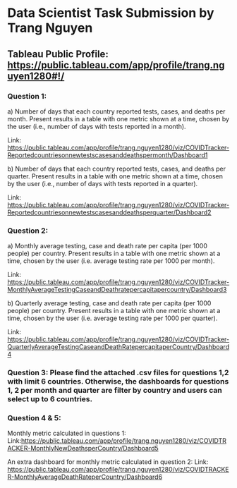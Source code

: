 # Data Scientist Task Submission by Trang Nguyen
## Tableau Public Profile: https://public.tableau.com/app/profile/trang.nguyen1280#!/ 

### Question 1:

a)	Number of days that each country reported tests, cases, and deaths per month. Present results in a table with one metric shown at a time, chosen by the user (i.e., number of days with tests reported in a month).

Link: https://public.tableau.com/app/profile/trang.nguyen1280/viz/COVIDTracker-Reportedcountriesonnewtestscasesanddeathspermonth/Dashboard1 

b)	Number of days that each country reported tests, cases, and deaths per quarter. Present results in a table with one metric shown at a time, chosen by the user (i.e., number of days with tests reported in a quarter).

Link: https://public.tableau.com/app/profile/trang.nguyen1280/viz/COVIDTracker-Reportedcountriesonnewtestscasesanddeathsperquarter/Dashboard2 

### Question 2:

a)	Monthly average testing, case and death rate per capita (per 1000 people) per country. Present results in a table with one metric shown at a time, chosen by the user (i.e. average testing rate per 1000 per month).

Link: https://public.tableau.com/app/profile/trang.nguyen1280/viz/COVIDTracker-MonthlyAverageTestingCaseandDeathratepercapitapercountry/Dashboard3 

b)	Quarterly average testing, case and death rate per capita (per 1000 people) per country. Present results in a table with one metric shown at a time, chosen by the user (i.e. average testing rate per 1000 per quarter).

Link: https://public.tableau.com/app/profile/trang.nguyen1280/viz/COVIDTracker-QuarterlyAverageTestingCaseandDeathRatepercapitaperCountry/Dashboard4 

### Question 3: Please find the attached .csv files for questions 1,2 with limit 6 countries. Otherwise, the dashboards for questions 1, 2 per month and quarter are filter by country and users can select up to 6 countries.

### Question 4 & 5: 

Monthly metric calculated in questions 1:
Link:https://public.tableau.com/app/profile/trang.nguyen1280/viz/COVIDTRACKER-MonthlyNewDeathsperCountry/Dashboard5 

An extra dashboard for monthly metric calculated in question 2: 
Link: https://public.tableau.com/app/profile/trang.nguyen1280/viz/COVIDTRACKER-MonthlyAverageDeathRateperCountry/Dashboard6
